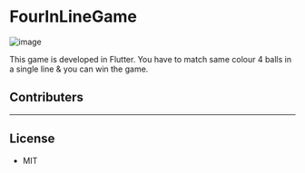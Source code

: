 # FourInLineGame

![image](https://user-images.githubusercontent.com/45457183/193467115-352c58a3-4d49-4dbf-bcc6-a7fc785fac78.png)

This game is developed in Flutter. You have to match same colour 4 balls in a single line & you can win the game.

## Contributers

---

## License

- MIT

